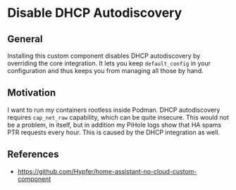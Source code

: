 # Disable DHCP Autodiscovery
## General
Installing this custom component disables DHCP autodiscovery by overriding the core integration. It lets you keep `default_config` in your configuration and thus keeps you from managing all those by hand.

## Motivation
I want to run my containers rootless inside Podman. DHCP autodiscovery requires `cap_net_raw` capability, which can be quite insecure. This would not be a problem, in itself, but in addition my PiHole logs show that HA spams PTR requests every hour. This is caused by the DHCP integration as well.

## References
* https://github.com/Hypfer/home-assistant-no-cloud-custom-component
